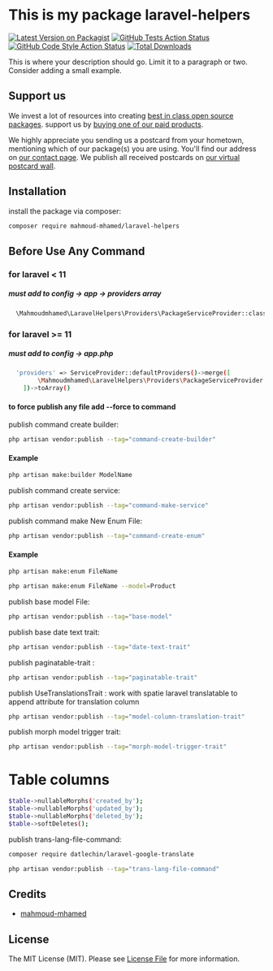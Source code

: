 # This is my package laravel-helpers

[![Latest Version on Packagist](https://img.shields.io/packagist/v/mahmoud-mhamed/laravel-helpers.svg?style=flat-square)](https://packagist.org/packages/mahmoud-mhamed/laravel-helpers)
[![GitHub Tests Action Status](https://img.shields.io/github/actions/workflow/status/mahmoud-mhamed/laravel-helpers/run-tests.yml?branch=main&label=tests&style=flat-square)](https://github.com/mahmoud-mhamed/laravel-helpers/actions?query=workflow%3Arun-tests+branch%3Amain)
[![GitHub Code Style Action Status](https://img.shields.io/github/actions/workflow/status/mahmoud-mhamed/laravel-helpers/fix-php-code-style-issues.yml?branch=main&label=code%20style&style=flat-square)](https://github.com/mahmoud-mhamed/laravel-helpers/actions?query=workflow%3A"Fix+PHP+code+style+issues"+branch%3Amain)
[![Total Downloads](https://img.shields.io/packagist/dt/mahmoud-mhamed/laravel-helpers.svg?style=flat-square)](https://packagist.org/packages/mahmoud-mhamed/laravel-helpers)

This is where your description should go. Limit it to a paragraph or two. Consider adding a small example.

## Support us


We invest a lot of resources into creating [best in class open source packages](https://spatie.be/open-source). support us by [buying one of our paid products](https://spatie.be/open-source/support-us).

We highly appreciate you sending us a postcard from your hometown, mentioning which of our package(s) you are using. You'll find our address on [our contact page](https://spatie.be/about-us). We publish all received postcards on [our virtual postcard wall](https://spatie.be/open-source/postcards).

## Installation

install the package via composer:

```bash
composer require mahmoud-mhamed/laravel-helpers
```
## Before Use Any Command
### for laravel < 11
##### must add  to config -> app -> providers array
```bash
  \Mahmoudmhamed\LaravelHelpers\Providers\PackageServiceProvider::class
```
### for laravel >= 11
##### must add to config -> app.php
```bash
  'providers' => ServiceProvider::defaultProviders()->merge([
        \Mahmoudmhamed\LaravelHelpers\Providers\PackageServiceProvider::class,
    ])->toArray()
```

#### to force publish any file add --force to command

publish command create builder:

```bash
php artisan vendor:publish --tag="command-create-builder" 
```
#### Example
```bash
php artisan make:builder ModelName 
```

publish command create service:

```bash
php artisan vendor:publish --tag="command-make-service" 
```

publish command make New Enum File:

```bash
php artisan vendor:publish --tag="command-create-enum" 
```
#### Example

```bash
php artisan make:enum FileName
```
```bash
php artisan make:enum FileName --model=Product
```

publish base model File:
```bash
php artisan vendor:publish --tag="base-model" 
```

publish base date text trait:
```bash
php artisan vendor:publish --tag="date-text-trait" 
```

publish paginatable-trait :
```bash
php artisan vendor:publish --tag="paginatable-trait" 
```

publish UseTranslationsTrait : work with spatie laravel translatable 
to append attribute for translation column
```bash
php artisan vendor:publish --tag="model-column-translation-trait" 
```

publish morph model trigger trait:
```bash
php artisan vendor:publish --tag="morph-model-trigger-trait" 
```
# Table columns
```bash 
$table->nullableMorphs('created_by');
$table->nullableMorphs('updated_by');
$table->nullableMorphs('deleted_by');
$table->softDeletes();
```

publish trans-lang-file-command:
```bash
composer require datlechin/laravel-google-translate
```
```bash
php artisan vendor:publish --tag="trans-lang-file-command" 
```


## Credits

- [mahmoud-mhamed](https://github.com/mahmoud-mhamed)

## License

The MIT License (MIT). Please see [License File](LICENSE.md) for more information.
